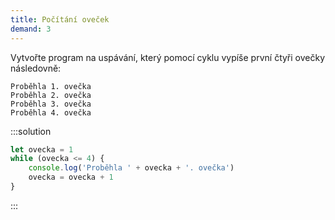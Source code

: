 ```yaml
---
title: Počítání oveček
demand: 3
---
```


Vytvořte program na uspávání, který pomocí cyklu vypíše první čtyři ovečky následovně:

```text
Proběhla 1. ovečka
Proběhla 2. ovečka
Proběhla 3. ovečka
Proběhla 4. ovečka
```

:::solution

```js
let ovecka = 1
while (ovecka <= 4) {
	console.log('Proběhla ' + ovecka + '. ovečka')
	ovecka = ovecka + 1
}
```

:::
